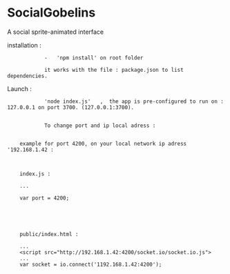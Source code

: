 SocialGobelins
==============

A social sprite-animated interface



installation :

                -   'npm install' on root folder 
                
                it works with the file : package.json to list dependencies.

Launch : 

                'node index.js'   ,  the app is pre-configured to run on : 127.0.0.1 on port 3700. (127.0.0.1:3700).
                
                
                To change port and ip local adress :


        example for port 4200, on your local network ip adress '192.168.1.42 :



        index.js :
        
        ...
        
        var port = 4200;
        
        
        
        

        public/index.html :   
        
        ...
        <script src="http://192.168.1.42:4200/socket.io/socket.io.js">
        ...
        var socket = io.connect('1192.168.1.42:4200');
        
        
    





